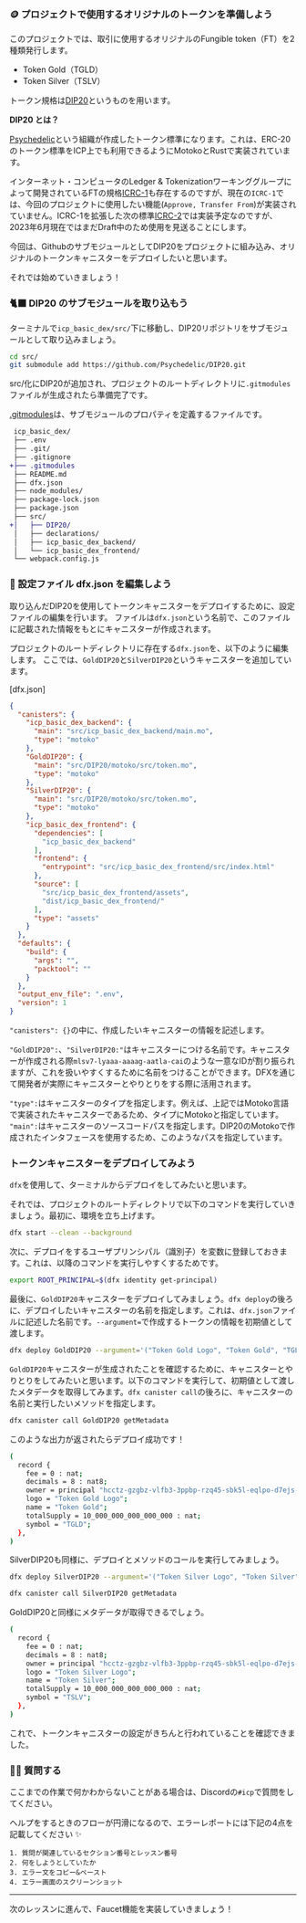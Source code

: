 ### 🪙 プロジェクトで使用するオリジナルのトークンを準備しよう

このプロジェクトでは、取引に使用するオリジナルのFungible token（FT）を2種類発行します。

- Token Gold（TGLD）
- Token Silver（TSLV）

トークン規格は[DIP20](https://github.com/Psychedelic/DIP20)というものを用います。

**DIP20 とは？**

[Psychedelic](https://psychedelic.ooo/)という組織が作成したトークン標準になります。これは、ERC-20のトークン標準をICP上でも利用できるようにMotokoとRustで実装されています。

インターネット・コンピュータのLedger & Tokenizationワーキンググループによって開発されているFTの規格[ICRC-1](https://github.com/dfinity/ICRC-1/blob/main/standards/ICRC-1/README.md)も存在するのですが、現在の`ICRC-1`では、今回のプロジェクトに使用したい機能(`Approve, Transfer From`)が実装されていません。ICRC-1を拡張した次の標準[ICRC-2](https://github.com/dfinity/ICRC-1/tree/main/standards/ICRC-2)では実装予定なのですが、2023年6月現在ではまだDraft中のため使用を見送ることにします。

今回は、GithubのサブモジュールとしてDIP20をプロジェクトに組み込み、オリジナルのトークンキャニスターをデプロイしたいと思います。

それでは始めていきましょう！

### 🐈‍⬛ DIP20 のサブモジュールを取り込もう

ターミナルで`icp_basic_dex/src/`下に移動し、DIP20リポジトリをサブモジュールとして取り込みましょう。

```bash
cd src/
git submodule add https://github.com/Psychedelic/DIP20.git
```

src/化にDIP20が追加され、プロジェクトのルートディレクトリに`.gitmodules`ファイルが生成されたら準備完了です。

[.gitmodules](https://git-scm.com/docs/gitmodules)は、サブモジュールのプロパティを定義するファイルです。

```diff
 icp_basic_dex/
 ├── .env
 ├── .git/
 ├── .gitignore
+├── .gitmodules
 ├── README.md
 ├── dfx.json
 ├── node_modules/
 ├── package-lock.json
 ├── package.json
 ├── src/
+│   ├── DIP20/
 │   ├── declarations/
 │   ├── icp_basic_dex_backend/
 │   └── icp_basic_dex_frontend/
 └── webpack.config.js
```

### 📝 設定ファイル dfx.json を編集しよう

取り込んだDIP20を使用してトークンキャニスターをデプロイするために、設定ファイルの編集を行います。
ファイルは`dfx.json`という名前で、このファイルに記載された情報をもとにキャニスターが作成されます。

プロジェクトのルートディレクトリに存在する`dfx.json`を、以下のように編集します。
ここでは、`GoldDIP20`と`SilverDIP20`というキャニスターを追加しています。

[dfx.json]

```json
{
  "canisters": {
    "icp_basic_dex_backend": {
      "main": "src/icp_basic_dex_backend/main.mo",
      "type": "motoko"
    },
    "GoldDIP20": {
      "main": "src/DIP20/motoko/src/token.mo",
      "type": "motoko"
    },
    "SilverDIP20": {
      "main": "src/DIP20/motoko/src/token.mo",
      "type": "motoko"
    },
    "icp_basic_dex_frontend": {
      "dependencies": [
        "icp_basic_dex_backend"
      ],
      "frontend": {
        "entrypoint": "src/icp_basic_dex_frontend/src/index.html"
      },
      "source": [
        "src/icp_basic_dex_frontend/assets",
        "dist/icp_basic_dex_frontend/"
      ],
      "type": "assets"
    }
  },
  "defaults": {
    "build": {
      "args": "",
      "packtool": ""
    }
  },
  "output_env_file": ".env",
  "version": 1
}
```

`"canisters": {}`の中に、作成したいキャニスターの情報を記述します。

`"GoldDIP20":`、`"SilverDIP20:"`はキャニスターにつける名前です。キャニスターが作成される際`mlsv7-lyaaa-aaaag-aatla-cai`のような一意なIDが割り振られますが、これを扱いやすくするために名前をつけることができます。DFXを通じて開発者が実際にキャニスターとやりとりをする際に活用されます。

`"type":`はキャニスターのタイプを指定します。例えば、上記ではMotoko言語で実装されたキャニスターであるため、タイプにMotokoと指定しています。
`"main":`はキャニスターのソースコードパスを指定します。DIP20のMotokoで作成されたインタフェースを使用するため、このようなパスを指定しています。

### トークンキャニスターをデプロイしてみよう

`dfx`を使用して、ターミナルからデプロイをしてみたいと思います。

それでは、プロジェクトのルートディレクトリで以下のコマンドを実行していきましょう。最初に、環境を立ち上げます。

```bash
dfx start --clean --background
```

次に、デプロイをするユーザプリンシパル（識別子）を変数に登録しておきます。これは、以降のコマンドを実行しやすくするためです。

```bash
export ROOT_PRINCIPAL=$(dfx identity get-principal)
```

最後に、`GoldDIP20`キャニスターをデプロイしてみましょう。`dfx deploy`の後ろに、デプロイしたいキャニスターの名前を指定します。これは、`dfx.json`ファイルに記述した名前です。`--argument=`で作成するトークンの情報を初期値として渡します。

```bash
dfx deploy GoldDIP20 --argument='("Token Gold Logo", "Token Gold", "TGLD", 8, 10_000_000_000_000_000, principal '\"$ROOT_PRINCIPAL\"', 0)'
```

`GoldDIP20`キャニスターが生成されたことを確認するために、キャニスターとやりとりをしてみたいと思います。以下のコマンドを実行して、初期値として渡したメタデータを取得してみます。`dfx canister call`の後ろに、キャニスターの名前と実行したいメソッドを指定します。

```bash
dfx canister call GoldDIP20 getMetadata
```

このような出力が返されたらデプロイ成功です！

```bash
(
  record {
    fee = 0 : nat;
    decimals = 8 : nat8;
    owner = principal "hcctz-gzgbz-vlfb3-3ppbp-rzq45-sbk5l-eqlpo-d7ejs-eejpz-l5cva-aqe";
    logo = "Token Gold Logo";
    name = "Token Gold";
    totalSupply = 10_000_000_000_000_000 : nat;
    symbol = "TGLD";
  },
)
```

SilverDIP20も同様に、デプロイとメソッドのコールを実行してみましょう。

```bash
dfx deploy SilverDIP20 --argument='("Token Silver Logo", "Token Silver", "TSLV", 8, 10_000_000_000_000_000, principal '\"$ROOT_PRINCIPAL\"', 0)'
```

```bash
dfx canister call SilverDIP20 getMetadata
```

GoldDIP20と同様にメタデータが取得できるでしょう。

```bash
(
  record {
    fee = 0 : nat;
    decimals = 8 : nat8;
    owner = principal "hcctz-gzgbz-vlfb3-3ppbp-rzq45-sbk5l-eqlpo-d7ejs-eejpz-l5cva-aqe";
    logo = "Token Silver Logo";
    name = "Token Silver";
    totalSupply = 10_000_000_000_000_000 : nat;
    symbol = "TSLV";
  },
)
```

これで、トークンキャニスターの設定がきちんと行われていることを確認できました。

### 🙋‍♂️ 質問する

ここまでの作業で何かわからないことがある場合は、Discordの`#icp`で質問をしてください。

ヘルプをするときのフローが円滑になるので、エラーレポートには下記の4点を記載してください ✨

```
1. 質問が関連しているセクション番号とレッスン番号
2. 何をしようとしていたか
3. エラー文をコピー&ペースト
4. エラー画面のスクリーンショット
```

---

次のレッスンに進んで、Faucet機能を実装していきましょう！
